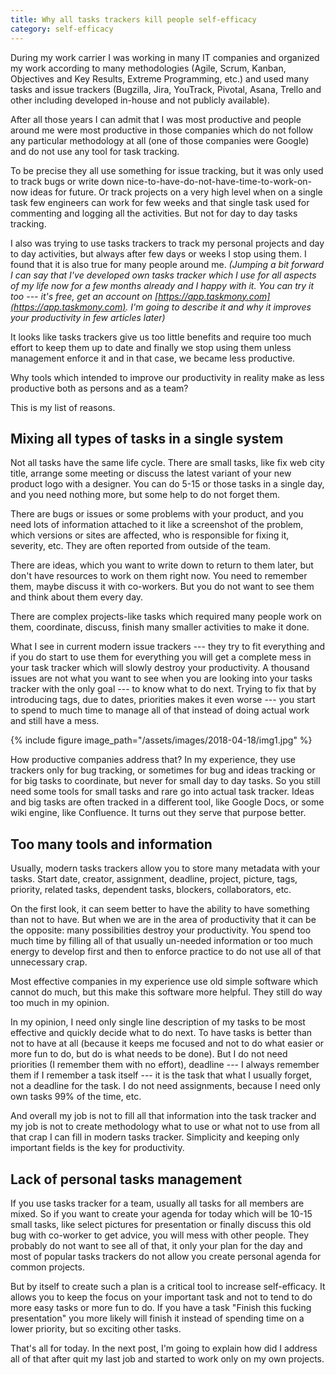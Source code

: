 ```yaml
---
title: Why all tasks trackers kill people self-efficacy
category: self-efficacy
---
```


During my work carrier I was working in many IT companies and
organized my work according to many methodologies (Agile, Scrum,
Kanban, Objectives and Key Results, Extreme Programming, etc.)
and used
many tasks and issue trackers (Bugzilla, Jira, YouTrack, Pivotal,
Asana, Trello and other including developed in-house and not
publicly available).

After all those years I can admit that I was most productive
and people around me were most productive in those companies
which
do not follow any particular methodology at all (one of those
companies were Google) and do not use any tool for task tracking.

To be precise they all use something for issue tracking, but it
was only used to track bugs or write down
nice-to-have-do-not-have-time-to-work-on-now ideas for future.
Or track
projects on a very high level when on a single task few engineers
can work for few weeks and that single task used for commenting
and logging all the activities. But not for day to day tasks
tracking.

I also was trying to use tasks trackers to track my personal
projects and day to day activities, but always after few days or
weeks I stop using them. I found that it is also true for many people
around me. _(Jumping a bit forward I can say that I've developed
own tasks tracker which I use for all aspects of my life now for a
few months already and I happy with it. You can try it too --- it's
free, get an account on
[https://app.taskmony.com](https://app.taskmony.com). I'm going
to describe it and why it improves your productivity
in few articles later)_

It looks like tasks trackers give us too little benefits and
require too much effort to keep them up to date and finally we stop
using them unless management enforce it and in that
case, we became less productive.

Why tools which intended to improve our productivity in reality
make as less productive both as persons and as a team?

This is my list of reasons.

## Mixing all types of tasks in a single system

Not all tasks have the same life cycle. There are small tasks, like
fix web city title, arrange some meeting or discuss the latest variant
of your new product logo with a designer. You can do 5-15 or those
tasks in a single day, and you need nothing more, but some help to do
not forget them.

There are bugs or issues or some problems with your
product, and you need lots of information attached to it like a
screenshot of the problem, which versions or sites are affected, who
is responsible for fixing it, severity, etc. They are often reported
from outside of the team.

There are ideas, which you want to write down to return to them
later, but don't have resources to work on them right now. You
need to remember them, maybe discuss it with co-workers.
But you do not want to see them and think about them
every day.

There are complex projects-like tasks which required many people
work on them, coordinate, discuss, finish many smaller activities
to make it done.

What I see in current modern issue trackers --- they try to fit
everything and if you do start to use them for everything
you will get a complete mess in your task tracker which will slowly
destroy your productivity. A thousand issues are not what you want to
see when you are looking into your tasks tracker with the only
goal --- to know what to do next. Trying to fix that by introducing
tags, due to dates, priorities makes it even worse --- you start
to spend to much time to manage all of that instead of doing
actual work and still have a mess.

{%
include figure
image_path="/assets/images/2018-04-18/img1.jpg"
%}

How productive companies address that? In my experience, they use
trackers only for bug tracking, or sometimes for bug and ideas
tracking or for big tasks to coordinate, but never for small day
to day tasks. So you still need some tools for small tasks
and rare go into actual task tracker. Ideas and big tasks are
often tracked in a different tool, like Google Docs, or some
wiki engine, like Confluence. It turns out they serve that purpose
better.

## Too many tools and information

Usually, modern tasks trackers allow you to store many metadata with
your tasks. Start date, creator, assignment, deadline, project,
picture, tags, priority, related tasks, dependent tasks, blockers,
collaborators, etc.

On the first look, it can seem better to have the ability to have
something than not to have. But when we are in the area of
productivity that it can be the opposite: many possibilities
destroy your productivity. You spend too much time by filling all
of that usually un-needed information or too much
energy to develop first and then to enforce practice to do not
use all of that unnecessary crap.

Most effective companies in my experience use old simple software
which cannot do much, but this make this software
more helpful. They still do way too much in my opinion.

In my opinion, I need only single line description of my tasks to
be most effective and quickly decide what to do next. To have tasks is
better than not to have at all (because it keeps me focused and
not to do what easier or more fun to do, but do is what needs to
be done). But I do not need priorities (I remember them with
no effort), deadline --- I always remember them if I remember a task
itself ---
it is the task that what I usually forget, not a deadline for the task.
I do not need assignments, because I need only own tasks 99% of the
time, etc.

And overall my job is not to fill all that information into the task
tracker and my job is not to create methodology what to use or what
not to use from all that crap I can fill in modern tasks tracker.
Simplicity and keeping only important fields is the key for
productivity.

## Lack of personal tasks management

If you use tasks tracker for a team, usually all tasks for all
members are mixed. So if you want to create your agenda
for today which will be 10-15 small tasks, like select pictures
for presentation or finally discuss this old bug with co-worker
to get advice, you will mess with other people. They probably
do not want to see all of that, it only your plan for the day and
most of popular tasks trackers do not allow you create personal
agenda for common projects.

But by itself to create such a plan is a critical tool
to increase self-efficacy. It allows you to keep the focus on
your important task and not to tend to do more easy tasks or more
fun to do. If you have a task "Finish this fucking presentation"
you more likely will finish it instead of spending time on
a lower priority, but so exciting other tasks.

That's all for today. In the next post, I'm going to explain how did I
address all of that after quit my last job and started to work only
on my own projects.

